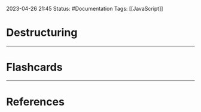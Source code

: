 2023-04-26 21:45
Status: #Documentation 
Tags: [[JavaScript]]

# Destructuring





___
# Flashcards



---
# References
